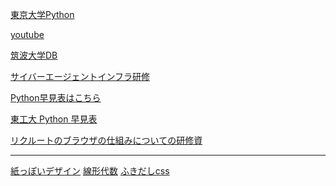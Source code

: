 
[東京大学Python](https://utokyo-ipp.github.io/3/3-3.html)

[youtube](https://www.youtube.com/@TECHWORLD111)

[筑波大学DB](https://www.youtube.com/playlist?list=PLlNAOVqfWaDm1QGbgDAyRapGiOkWtrh1-)

[サイバーエージェントインフラ研修](https://speakerdeck.com/kurochan/ca20xin-zu-yan-xiu-inhurabian)

[Python早見表はこちら](https://chokkan.github.io/python/01calc.html)

[東工大 Python 早見表](https://chokkan.github.io/python/01calc.html)

[リクルートのブラウザの仕組みについての研修資](https://speakerdeck.com/recruitengineers/browser-b45d3a59-af2b-449c-992e-fd7563745f80?slide=51)


***


[紙っぽいデザイン](https://note.com/akane_desu/n/n80f7e56eb346)
[線形代数](https://togetter.com/li/2352934)
[ふきだしcss](https://ics.media/entry/240425/)
[]()
[]()
[]()

